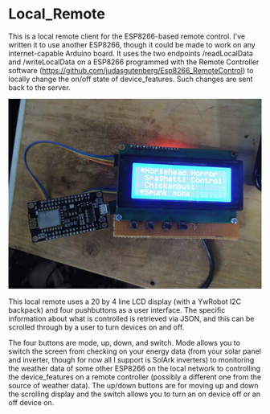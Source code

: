 # Local_Remote
This is a local remote client for the ESP8266-based remote control. I've written it to use another ESP8266, though it could be made to work on any internet-capable Arduino board. It uses the two endpoints /readLocalData and /writeLocalData on a ESP8266 programmed with the Remote Controller software (https://github.com/judasgutenberg/Esp8266_RemoteControl) to locally change the on/off state of device_features. Such changes are sent back to the server.

![alt text](localremote.jpg?raw=true)


This local remote uses a 20 by 4 line LCD display (with a YwRobot I2C backpack) and four pushbuttons as a user interface.  The specific information about what is controlled is retrieved via JSON, and this can be scrolled through by a user to turn devices on and off.

The four buttons are mode, up, down, and switch.  Mode allows you to switch the screen from checking on your energy data (from your solar panel and inverter, though for now all I support is SolArk inverters) to monitoring the weather data of some other ESP8266 on the local network to controlling the device_features on a remote controller (possibly a different one from the source of weather data).  The up/down buttons are for moving up and down the scrolling display and the switch allows you to turn an on device off or an off device on.
